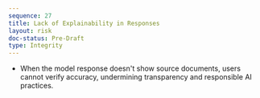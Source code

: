 ```yaml
---
sequence: 27
title: Lack of Explainability in Responses
layout: risk
doc-status: Pre-Draft
type: Integrity
---
```


- When the model response doesn't show source documents, users cannot verify accuracy, undermining transparency and responsible AI practices.
